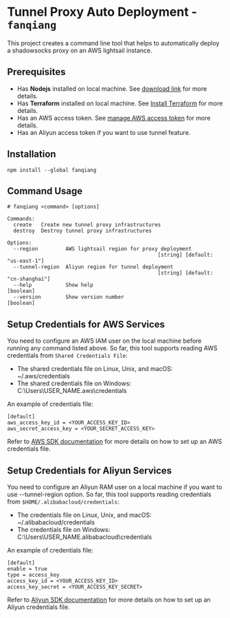 # Tunnel Proxy Auto Deployment - `fanqiang`

This project creates a command line tool that helps to automatically deploy a shadowsocks proxy on an AWS lightsail instance.

## Prerequisites

- Has **Nodejs** installed on local machine. See [download link][1] for more details.
- Has **Terraform** installed on local machine. See [Install Terraform][5] for more details.
- Has an AWS access token. See [manage AWS access token][2] for more details.
- Has an Aliyun access token if you want to use tunnel feature.

[1]: https://nodejs.org/en/
[2]: https://console.aws.amazon.com/iam/home#security_credential
[5]: https://learn.hashicorp.com/tutorials/terraform/install-cli?in=terraform/aws-get-started

## Installation

```
npm install --global fanqiang
```

## Command Usage

```
# fanqiang <command> [options]

Commands:
  create   Create new tunnel proxy infrastructures
  destroy  Destroy tunnel proxy infrastructures

Options:
  --region         AWS lightsail region for proxy deployment
                                                 [string] [default: "us-east-1"]
  --tunnel-region  Aliyun region for tunnel deployment
                                                 [string] [default: "cn-shanghai"]
  --help           Show help                                           [boolean]
  --version        Show version number                                 [boolean]
```

## Setup Credentials for AWS Services

You need to configure an AWS IAM user on the local machine before running any command listed above. So far, this tool
supports reading AWS credentials from <code>Shared Credentials File</code>:

- The shared credentials file on Linux, Unix, and macOS: ~/.aws/credentials
- The shared credentials file on Windows: C:\Users\USER_NAME\.aws\credentials

An example of credentials file:

```
[default]
aws_access_key_id = <YOUR_ACCESS_KEY_ID>
aws_secret_access_key = <YOUR_SECRET_ACCESS_KEY>
```

Refer to [AWS SDK documentation][3] for more details on how to set up an AWS credentials file.

[3]: https://docs.aws.amazon.com/sdk-for-javascript/v2/developer-guide/loading-node-credentials-shared.html

## Setup Credentials for Aliyun Services

You need to configure an Aliyun RAM user on a local machine if you want to use --tunnel-region option. So far, this tool
supports reading credentials from <code>$HOME/.alibabacloud/credentials</code>:

- The credentials file on Linux, Unix, and macOS: ~/.alibabacloud/credentials
- The credentials file on Windows: C:\Users\USER_NAME\.alibabacloud\credentials

An example of credentials file:

```
[default]
enable = true
type = access_key
access_key_id = <YOUR_ACCESS_KEY_ID>
access_key_secret = <YOUR_ACCESS_KEY_SECRET>
```

Refer to [Aliyun SDK documentation][4] for more details on how to set up an Aliyun credentials file.

[4]: https://help.aliyun.com/document_detail/113296.html
